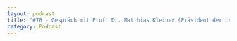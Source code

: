 ```yaml
---
layout: podcast
title: "#76 - Gespräch mit Prof. Dr. Matthias Kleiner (Präsident der Leibniz Gemeinschaft) über Wissenschaft, Gesellschaft & Politik im Angesicht des drohenden Klimakollaps"
category: Podcast
---
```


<p><script class="podigee-podcast-player" src="https://cdn.podigee.com/podcast-player/javascripts/podigee-podcast-player.js" data-configuration="https://interviews-4-future.podigee.io/76-i4f/embed?context=external"></script></p>
